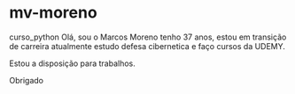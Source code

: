 # mv-moreno
curso_python
Olá, sou o Marcos Moreno
tenho 37 anos, estou em transição de carreira
atualmente estudo defesa cibernetica e faço cursos da UDEMY. 

Estou a disposição para trabalhos.

Obrigado
